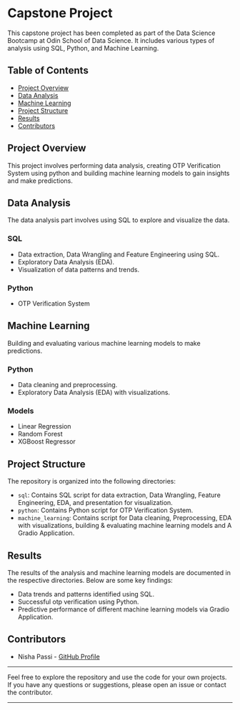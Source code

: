 # Capstone Project

This capstone project has been completed as part of the Data Science Bootcamp at Odin School of Data Science. It includes various types of analysis using SQL, Python, and Machine Learning.

## Table of Contents
- [Project Overview](#project-overview)
- [Data Analysis](#data-analysis)
- [Machine Learning](#machine-learning)
- [Project Structure](#project-structure)
- [Results](#results)
- [Contributors](#contributors)

## Project Overview
This project involves performing data analysis, creating OTP Verification System using python and building machine learning models to gain insights and make predictions.

## Data Analysis
The data analysis part involves using SQL to explore and visualize the data.

### SQL
- Data extraction, Data Wrangling and Feature Engineering using SQL.
- Exploratory Data Analysis (EDA).
- Visualization of data patterns and trends.

### Python
- OTP Verification System
  
## Machine Learning
Building and evaluating various machine learning models to make predictions.

### Python
- Data cleaning and preprocessing.
- Exploratory Data Analysis (EDA) with visualizations.
  
### Models
- Linear Regression
- Random Forest
- XGBoost Regressor
  
## Project Structure
The repository is organized into the following directories:
- `sql`: Contains SQL script for data extraction, Data Wrangling, Feature Engineering, EDA, and presentation for visualization.
- `python`: Contains Python script for OTP Verification System.
- `machine_learning`: Contains script for Data cleaning, Preprocessing, EDA with visualizations, building & evaluating machine learning models and A Gradio Application.

## Results
The results of the analysis and machine learning models are documented in the respective directories. Below are some key findings:

- Data trends and patterns identified using SQL.
- Successful otp verification using Python.
- Predictive performance of different machine learning models via Gradio Application.

## Contributors
- Nisha Passi - [GitHub Profile](https://github.com/nisha-passi)

---

Feel free to explore the repository and use the code for your own projects. If you have any questions or suggestions, please open an issue or contact the contributor.

---
